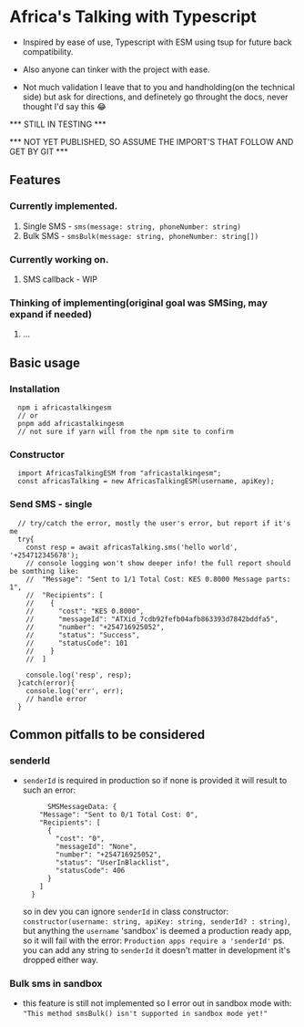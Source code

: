 # Africa's Talking with Typescript
- Inspired by ease of use, Typescript with ESM using tsup for future back compatibility.
- Also anyone can tinker with the project with ease.

- Not much validation I leave that to you and handholding(on the technical side) but ask for
  directions, and definetely go throught the docs, never thought I'd say this 😂

*** STILL IN TESTING ***

*** NOT YET PUBLISHED, SO ASSUME THE IMPORT'S THAT FOLLOW AND GET BY GIT ***

## Features
### Currently implemented.
  1. Single SMS - `sms(message: string, phoneNumber: string)`
  2. Bulk SMS - `smsBulk(message: string, phoneNumber: string[])`

### Currently working on.
  1. SMS callback - WIP

### Thinking of implementing(original goal was SMSing, may expand if needed)
  1. ...


## Basic usage
### Installation
```
  npm i africastalkingesm
  // or
  pnpm add africastalkingesm
  // not sure if yarn will from the npm site to confirm
```
### Constructor
```
  import AfricasTalkingESM from "africastalkingesm";
  const africasTalking = new AfricasTalkingESM(username, apiKey);
```
### Send SMS - single
```
  // try/catch the error, mostly the user's error, but report if it's me
  try{
    const resp = await africasTalking.sms('hello world', '+254712345678');
    // console logging won't show deeper info! the full report should be somthing like:
    //  "Message": "Sent to 1/1 Total Cost: KES 0.8000 Message parts: 1",
    //  "Recipients": [
    //    {
    //      "cost": "KES 0.8000",
    //      "messageId": "ATXid_7cdb92fefb04afb863393d7842bddfa5",
    //      "number": "+254716925052",
    //      "status": "Success",
    //      "statusCode": 101
    //    }
    //  ]
      
    console.log('resp', resp);
  }catch(error){
    console.log('err', err);
    // handle error
  }

```

## Common pitfalls to be considered
### senderId
- `senderId` is required in production so if none is provided it will result to such an
  error:
  ```
        SMSMessageData: {
      "Message": "Sent to 0/1 Total Cost: 0",
      "Recipients": [
        {
          "cost": "0",
          "messageId": "None",
          "number": "+254716925052",
          "status": "UserInBlacklist",
          "statusCode": 406
        }
      ]
    }
  ```
  so in dev you can ignore `senderId` in class constructor: `constructor(username: string, apiKey: string, senderId? : string)`, but anything the `username` 'sandbox' is deemed
  a production ready app, so it will fail with the error:
  `Production apps require a 'senderId'`
  ps. you can add any string to `senderId` it doesn't matter in development it's dropped
  either way.

### Bulk sms in sandbox
  - this feature is still not implemented so I error out in sandbox mode with:
    `"This method smsBulk() isn't supported in sandbox mode yet!"`


